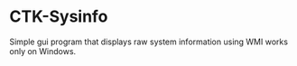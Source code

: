 # CTK-Sysinfo

Simple gui program that displays raw system information using WMI
works only on Windows.
